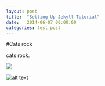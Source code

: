 ```yaml
---
layout: post
title:  "Setting Up Jekyll Tutorial"
date:   2014-06-07 00:00:00
categories: test post
---
```


#Cats rock


cats rock.

![](https://www.dropbox.com/s/hbgo17jcbxky55f/Photo%20Jun%2008%2C%206%2057%2022%20AM.jpg)

![alt text](https://www.dropbox.com/s/qtcljin2ufu30w9/01_Image_Size_Difference_With_width_set_to_100_percent.png "Title")
